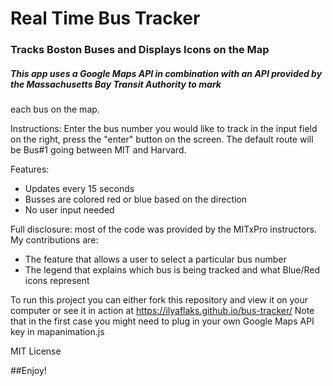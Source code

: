 # Real Time Bus Tracker

### Tracks Boston Buses and Displays Icons on the Map

##### This app uses a Google Maps API in combination with an API provided by the Massachusetts Bay Transit Authority to mark 
each bus on the map. 


Instructions:
Enter the bus number you would like to track in the input field on the right, press the "enter" button on the screen.
The default route will be Bus#1 going between MIT and Harvard.


Features:
- Updates every 15 seconds
- Busses are colored red or blue based on the direction
- No user input needed

Full disclosure: most of the code was provided by the MITxPro instructors. My contributions are:
- The feature that allows a user to select a particular bus number
- The legend that explains which bus is being tracked and what Blue/Red icons represent

To run this project you can either fork this repository and view it on your computer
or see it in action at https://ilyaflaks.github.io/bus-tracker/
Note that in the first case you might need to plug in your own Google Maps API key in mapanimation.js



MIT License

##Enjoy!
